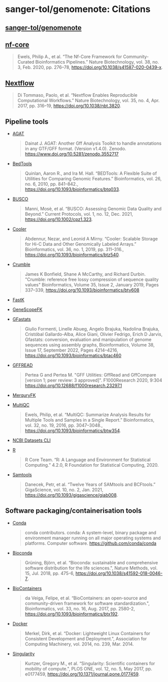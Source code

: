 # sanger-tol/genomenote: Citations

## [sanger-tol/genomenote](https://pipelines.tol.sanger.ac.uk/genomenote)

## [nf-core](https://nf-co.re)

> Ewels, Philip A., et al. “The Nf-Core Framework for Community-Curated Bioinformatics Pipelines.” Nature Biotechnology, vol. 38, no. 3, Feb. 2020, pp. 276–78, https://doi.org/10.1038/s41587-020-0439-x.

## [Nextflow](https://www.nextflow.io)

> Di Tommaso, Paolo, et al. “Nextflow Enables Reproducible Computational Workflows.” Nature Biotechnology, vol. 35, no. 4, Apr. 2017, pp. 316–19, https://doi.org/10.1038/nbt.3820.

## Pipeline tools

- [AGAT](https://github.com/NBISweden/AGAT)

  > Dainat J. AGAT: Another Gff Analysis Toolkit to handle annotations in any GTF/GFF format. (Version v1.4.0). Zenodo. https://www.doi.org/10.5281/zenodo.3552717

- [BedTools](https://bedtools.readthedocs.io/en/latest/)

  > Quinlan, Aaron R., and Ira M. Hall. “BEDTools: A Flexible Suite of Utilities for Comparing Genomic Features.” Bioinformatics, vol. 26, no. 6, 2010, pp. 841–842., https://doi.org/10.1093/bioinformatics/btq033.

- [BUSCO](https://busco.ezlab.org)

  > Manni, Mosè, et al. “BUSCO: Assessing Genomic Data Quality and Beyond.” Current Protocols, vol. 1, no. 12, Dec. 2021, https://doi.org/10.1002/cpz1.323.

- [Cooler](https://cooler.readthedocs.io/en/latest/)

  > Abdennur, Nezar, and Leonid A Mirny. “Cooler: Scalable Storage for Hi-C Data and Other Genomically Labeled Arrays.” Bioinformatics, vol. 36, no. 1, 2019, pp. 311–316., https://doi.org/10.1093/bioinformatics/btz540.

- [Crumble](https://github.com/jkbonfield/crumble)

  > James K Bonfield, Shane A McCarthy, and Richard Durbin. "Crumble: reference free lossy compression of sequence quality values" Bioinformatics, Volume 35, Issue 2, January 2019, Pages 337–339, https://doi.org/10.1093/bioinformatics/bty608

- [FastK](https://github.com/thegenemyers/FASTK)

- [GeneScopeFK](https://github.com/thegenemyers/GENESCOPE.FK)

- [GFastats](https://github.com/vgl-hub/gfastats)

  > Giulio Formenti, Linelle Abueg, Angelo Brajuka, Nadolina Brajuka, Cristóbal Gallardo-Alba, Alice Giani, Olivier Fedrigo, Erich D Jarvis, Gfastats: conversion, evaluation and manipulation of genome sequences using assembly graphs, Bioinformatics, Volume 38, Issue 17, September 2022, Pages 4214–4216, https://doi.org/10.1093/bioinformatics/btac460

- [GFFREAD](https://github.com/gpertea/gffread)

  > Pertea G and Pertea M. "GFF Utilities: GffRead and GffCompare [version 1; peer review: 3 approved]". F1000Research 2020, 9:304 https://doi.org/10.12688/f1000research.23297.1

- [MerquryFK](https://github.com/thegenemyers/MERQURY.FK)

- [MultiQC](https://multiqc.info)

  > Ewels, Philip, et al. “MultiQC: Summarize Analysis Results for Multiple Tools and Samples in a Single Report.” Bioinformatics, vol. 32, no. 19, 2016, pp. 3047–3048., https://doi.org/10.1093/bioinformatics/btw354.

- [NCBI Datasets CLI](https://www.ncbi.nlm.nih.gov/datasets/docs/v2/download-and-install/)

- [R](https://www.r-project.org)

  > R Core Team. “R: A Language and Environment for Statistical Computing.” 4.2.0, R Foundation for Statistical Computing, 2020.

- [Samtools](https://www.htslib.org)

  > Danecek, Petr, et al. “Twelve Years of SAMtools and BCFtools.” GigaScience, vol. 10, no. 2, Jan. 2021, https://doi.org/10.1093/gigascience/giab008.

## Software packaging/containerisation tools

- [Conda](https://conda.org/)

  > conda contributors. conda: A system-level, binary package and environment manager running on all major operating systems and platforms. Computer software. https://github.com/conda/conda

- [Bioconda](https://bioconda.github.io)

  > Grüning, Björn, et al. “Bioconda: sustainable and comprehensive software distribution for the life sciences.", Nature Methods, vol. 15, Jul. 2018, pp. 475-6, https://doi.org/10.1038/s41592-018-0046-7.

- [BioContainers](https://biocontainers.pro)

  > da Veiga, Felipe, et al. “BioContainers: an open-source and community-driven framework for software standardization.", Bioinformatics, vol. 33, no. 16, Aug. 2017, pp. 2580-2, https://doi.org/10.1093/bioinformatics/btx192.

- [Docker](https://www.docker.com)

  > Merkel, Dirk, et al. “Docker: Lightweight Linux Containers for Consistent Development and Deployment.", Association for Computing Machinery, vol. 2014, no. 239, Mar. 2014.

- [Singularity](https://docs.sylabs.io/guides/latest/user-guide/)

  > Kurtzer, Gregory M., et al. “Singularity: Scientific containers for mobility of compute.", PLOS ONE, vol. 12, no. 5, May 2017, pp. e0177459, https://doi.org/10.1371/journal.pone.0177459.
